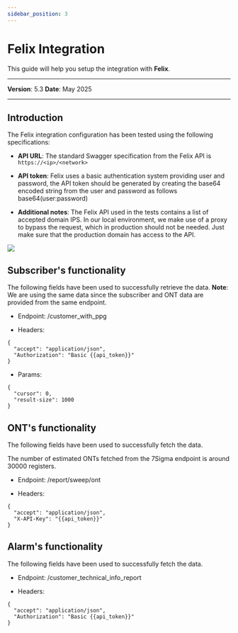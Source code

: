 ```yaml
---
sidebar_position: 3
---
```

# Felix Integration

This guide will help you setup the integration with **Felix**.

------------

**Version**: 5.3
**Date**: May 2025

------------
## **Introduction**

The Felix integration configuration has been tested using the following specifications:

* **API URL**: The standard Swagger specification from the Felix API is `https://<ip>/<network>`

* **API token**: Felix uses a basic authentication system providing user and password, the API token should be generated by creating the base64 encoded string from the user and password as follows base64(user:password)

* **Additional notes**: The Felix API used in the tests contains a list of accepted domain IPS. In our local environment, we make use of a proxy to bypass the request, which in production should not be needed. Just make sure that the production domain has access to the API.

![](/img/Third-party-integrations/Felix01.png)

## Subscriber's functionality

The following fields have been used to successfully retrieve the data. 
**Note**: We are using the same data since the subscriber and ONT data are provided from the same endpoint. 

* Endpoint: /customer_with_ppg

* Headers: 

```
{
  "accept": "application/json",
  "Authorization": "Basic {{api_token}}"
}
```

* Params:

```
{
  "cursor": 0,
  "result-size": 1000
}
```

## ONT's functionality

The following fields have been used to successfully fetch the data.

The number of estimated ONTs fetched from the 7Sigma endpoint is around 30000 registers.

* Endpoint: /report/sweep/ont

* Headers: 

```
{
  "accept": "application/json",
  "X-API-Key": "{{api_token}}"
}
```

## Alarm's functionality

The following fields have been used to successfully fetch the data.

* Endpoint: /customer_technical_info_report

* Headers: 

```
{
  "accept": "application/json",
  "Authorization": "Basic {{api_token}}"
}
```